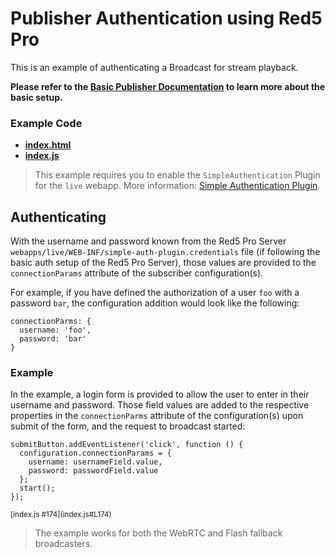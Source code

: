 # Publisher Authentication using Red5 Pro
This is an example of authenticating a Broadcast for stream playback.

**Please refer to the [Basic Publisher Documentation](../publisher/README.md) to learn more about the basic setup.**

### Example Code
- **[index.html](index.html)**
- **[index.js](index.js)**

> This example requires you to enable the `SimpleAuthentication` Plugin for the `live` webapp. More information: [Simple Authentication Plugin](https://www.red5pro.com/docs/server/authplugin).

## Authenticating
With the username and password known from the Red5 Pro Server `webapps/live/WEB-INF/simple-auth-plugin.credentials` file (if following the basic auth setup of the Red5 Pro Server), those values are provided to the `connectionParams` attribute of the subscriber configuration(s).

For example, if you have defined the authorization of a user `foo` with a password `bar`, the configuration addition would look like the following:

```
connectionParms: {
  username: 'foo',
  password: 'bar'
}
```

### Example
In the example, a login form is provided to allow the user to enter in their username and password. Those field values are added to the respective properties in the `connectionParms` attribute of the configuration(s) upon submit of the form, and the request to broadcast started:

```
submitButton.addEventListener('click', function () {
  configuration.connectionParams = {
    username: usernameField.value,
    password: passwordField.value
  };
  start();
});
```

<sup>
[index.js #174](index.js#L174)
</sup>

> The example works for both the WebRTC and Flash fallback broadcasters.


